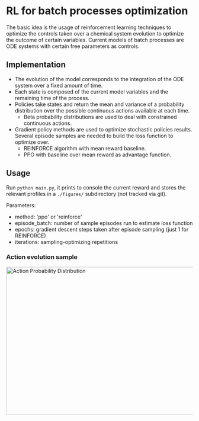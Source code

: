 # RL for batch processes optimization

The basic idea is the usage of reinforcement learning techniques to optimize the controls
taken over a chemical system evolution to optimize the outcome of certain variables.
Current models of batch processes are ODE systems with certain free parameters as controls.

## Implementation

* The evolution of the model corresponds to the integration of the ODE system over a fixed
  amount of time.
* Each state is composed of the current model variables and the remaining time of the process.
* Policies take states and return the mean and variance of a probability distribution over
  the possible continuous actions available at each time.
  * Beta probability distributions are used to deal with constrained continuous actions.
* Gradient policy methods are used to optimize stochastic policies results.
  Several episode samples are needed to build the loss function to optimize over.
  * REINFORCE algorithm with mean reward baseline.
  * PPO with baseline over mean reward as advantage function.

## Usage

Run `python main.py`, it prints to console the current reward and
stores the relevant profiles in a `./figures/` subdirectory (not tracked via git).

Parameters:

* method: 'ppo' or 'reinforce'
* episode_batch: number of sample episodes run to estimate loss function
* epochs: gradient descent steps taken after episode sampling (just 1 for REINFORCE)
* iterations: sampling-optimizing repetitions

### Action evolution sample

<!-- ![Original](https://i.imgur.com/z9CPjA3.gif) -->
<html>
    <body>
        <p><img src="https://i.imgur.com/z9CPjA3.gif" alt="Action Probability Distribution" width="800" height="400" align="middle"></p>
    </body>
</html>
